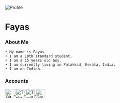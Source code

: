 ![Profile](https://avatars.githubusercontent.com/u/76828314?s=460&u=13967485f13a669a5d59bf56bd1ca6dba28c008c&v=4)

# Fayas

### About Me

```
• My name is Fayas.
• I am a 10th standard student.
• I am a 15 years old boy.
• I am currently living in Palakkad, Kerala, India.
• I am an Indian.
```

### Accounts

<a href="https://github.com/FnKallekkad">
  <img align="center" alt="Github" width="30px" src="https://cdn.jsdelivr.net/npm/simple-icons@v3/icons/github.svg" />
</a>
<a href="https://telegram.me/FNPROJECTS">
  <img align="center" alt="Telegram" width="30px" src="https://cdn.jsdelivr.net/npm/simple-icons@v3/icons/telegram.svg" />
</a>
<a href="https://twitter.com/FnKallekkad">
  <img align="center" alt="Twitter" width="30px" src="https://cdn.jsdelivr.net/npm/simple-icons@v3/icons/twitter.svg" />
</a>
<a href="mailto:fnkallekkad@gmail.com">
  <img align="center" alt="Gmail" width="30px" src="https://cdn.jsdelivr.net/npm/simple-icons@v3/icons/gmail.svg" />
</a>
